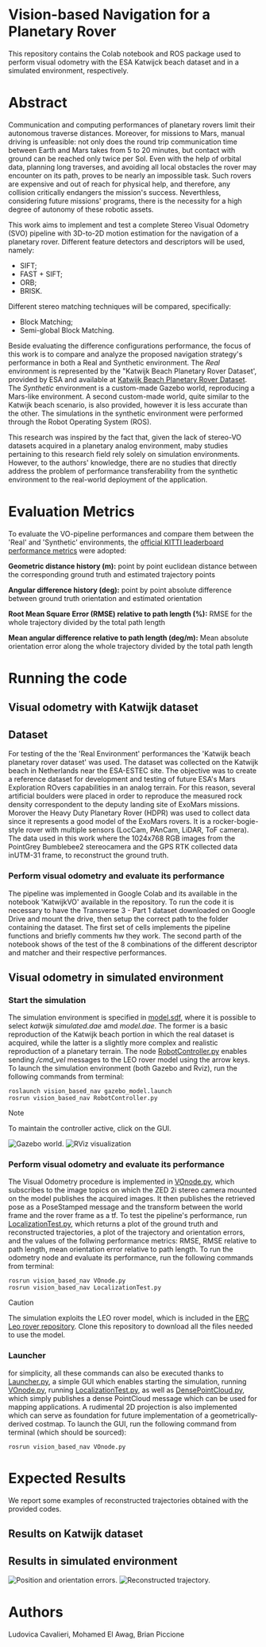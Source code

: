 # Vision-based Navigation for a Planetary Rover

This repository contains the Colab notebook and ROS package used to perform visual odometry with the ESA Katwijck beach dataset and in a simulated environment, respectively.

# Abstract

Communication and computing performances of planetary rovers limit their autonomous traverse distances. Moreover, for missions to Mars, manual driving is unfeasible: not only does the round trip communication time between Earth and Mars takes from 5 to 20 minutes, but contact with ground can be reached only twice per Sol. Even with the help of orbital data, planning long traverses, and avoiding all local obstacles the rover may encounter on its path, proves to be nearly an impossible task. Such rovers are expensive and out of reach for physical help, and therefore, any collision critically endangers the mission's success. Neverthless, considering future missions' programs, there is the necessity for a high degree of autonomy of these robotic assets.

This work aims to implement and test a complete Stereo Visual Odometry (SVO) pipeline with 3D-to-2D motion estimation for the navigation of a planetary rover. 
Different feature detectors and descriptors will be used, namely: 
- SIFT;
- FAST + SIFT;
- ORB;
- BRISK.

Different stereo matching techniques will be compared, specifically: 
- Block Matching;
- Semi-global Block Matching.

Beside evaluating the difference configurations performance, the focus of this work is to compare and analyze the proposed navigation strategy's performance in both a Real and Synthetic environment. The *Real* environment is represented by the "Katwijk Beach Planetary Rover Dataset', provided by ESA and available at [Katwijk Beach Planetary Rover Dataset](https://robotics.estec.esa.int/datasets/katwijk-beach-11-2015/). The *Synthetic* environment is a custom-made Gazebo world, reproducing a Mars-like environment. A second custom-made world, quite similar to the Katwijk beach scenario, is also provided, however it is less accurate than the other. The simulations in the synthetic environment were performed through the Robot Operating System (ROS).

This research was inspired by the fact that, given the lack of stereo-VO datasets acquired in a planetary analog environment, maby studies pertaining to this research field rely solely on simulation environments. However, to the authors' knowledge, there are no studies that directly address the problem of performance transferability from the synthetic environment to the real-world deployment of the application.

# Evaluation Metrics

To evaluate the VO-pipeline performances and compare them between the 'Real' and 'Synthetic' environments, the [official KITTI leaderboard performance metrics](https://www.cvlibs.net/datasets/kitti/eval_odometry.php) were adopted:

**Geometric distance history (m):**
point by point euclidean distance between the corresponding ground truth and estimated trajectory points

**Angular difference history (deg):**
point by point absolute difference between ground truth orientation and estimated orientation

**Root Mean Square Error (RMSE) relative to path length (%):**
RMSE for the whole trajectory divided by the total path length

**Mean angular difference relative to path length (deg/m):**
Mean absolute orientation error along the whole trajectory divided by the total path length

# Running the code

## Visual odometry with Katwijk dataset

## Dataset 
For testing of the the 'Real Environment' performances the 'Katwijk beach planetary rover dataset' was used. The dataset was collected on the Katwijk beach in Netherlands near the ESA-ESTEC site. The objective was to create a reference dataset for development and testing of future ESA's Mars Exploration ROvers capabilities in an analog terrain. For this reason, several artificial boulders were placed in order to reproduce the measured rock density correspondent to the deputy landing site of ExoMars missions. Morover the Heavy Duty Planetary Rover (HDPR) was used to collect data since it represents a good model of the ExoMars rovers. It is a rocker-bogie-style rover with multiple sensors (LocCam, PAnCam, LiDAR, ToF camera). The data used in this work where the 1024x768 RGB images from the PointGrey Bumblebee2 stereocamera and the GPS RTK collected data inUTM-31 frame, to reconstruct the ground truth.

### Perform visual odometry and evaluate its performance 
The pipeline was implemented in Google Colab and its available in the notebook 'KatwijkVO' available in the repository. To run the code it is necessary to have the Transverse 3 - Part 1 dataset downloaded on Google Drive and mount the drive, then setup the correct path to the folder containing the dataset. The first set of cells implements the pipeline functions and briefly comments hw they work. The second parth of the notebook shows of the test of the 8 combinations of the different descriptor and matcher and their respective performances.

## Visual odometry in simulated environment

### Start the simulation
The simulation environment is specified in [model.sdf](vision_based_nav/models/mars_like_environment/model.sdf), where it is possible to select *katwijk simulated.dae* amd *model.dae*. The former is a basic reproduction of the Katwijk beach portion in which the real dataset is acquired, while the latter is a slightly more complex and realistic reproduction of a planetary terrain. The node [RobotController.py](vision_based_nav/scripts/RobotController.py) enables sending */cmd_vel* messages to the LEO rover model using the arrow keys.
To launch the simulation environment (both Gazebo and Rviz), run the following commands from terminal: 
~~~
roslaunch vision_based_nav gazebo_model.launch 
rosrun vision_based_nav RobotController.py
~~~
>[!NOTE]
>To maintain the controller active, click on the GUI.

![Gazebo world.](<Gazebo.png>) 
![RViz visualization](<RViz.png>)

### Perform visual odometry and evaluate its performance 
The Visual Odometry procedure is implemented in [VOnode.py](vision_based_nav/scripts/VOnode.py), which subscribes to the image topics on which the ZED 2i stereo camera mounted on the model publishes the acquired images. It then publishes the retrieved pose as a PoseStamped message and the transform between the world  frame and the rover frame as a tf. 
To test the pipeline's performance, run [LocalizationTest.py](vision_based_nav/scripts/LocalizationTest.py), which returns a plot of the ground truth and reconstructed trajectories, a plot of the trajectory and orientation errors, and the values of the follwing performance metrics: RMSE, RMSE relative to path length, mean orientation error relative to path length. 
To run the odometry node and evaluate its performance, run the following commands from terminal: 
~~~
rosrun vision_based_nav VOnode.py
rosrun vision_based_nav LocalizationTest.py
~~~

>[!CAUTION]
>The simulation exploits the LEO rover model, which is included in the [ERC Leo rover repository](https://github.com/EuropeanRoverChallenge/ERC-Remote-Navigation-Sim). Clone this repository to download all the files needed to use the model. 

### Launcher 
for simplicity, all these commands can also be executed thanks to [Launcher.py](vision_based_nav/scripts/Launcher.py), a simple GUI which enables starting the simulation, running [VOnode.py](vision_based_nav/scripts/VOnode.py), running [LocalizationTest.py](vision_based_nav/scripts/LocalizationTest.py), as well as [DensePointCloud.py](vision_based_nav/scripts/DensePointCloud.py), which simply publishes a dense PointCloud message which can be used for mapping applications. A rudimental 2D projection is also implemented which can serve as foundation for future implementation of a geometrically-derived costmap.
To launch the GUI, run the following command from terminal (which should be sourced):  
~~~
rosrun vision_based_nav VOnode.py
~~~

# Expected Results
We report some examples of reconstructed trajectories obtained with the provided codes.

## Results on Katwijk dataset

## Results in simulated environment

![Position and orientation errors.](<BRISK SGBM error.png>) 
![Reconstructed trajectory.](<BRISK SGBM Trajectory.png>)

# Authors 

Ludovica Cavalieri, Mohamed El Awag, Brian Piccione